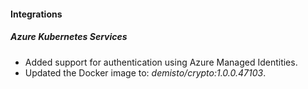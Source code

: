 
#### Integrations
##### Azure Kubernetes Services
- Added support for authentication using Azure Managed Identities.
- Updated the Docker image to: *demisto/crypto:1.0.0.47103*.
